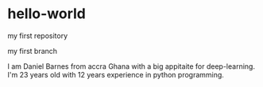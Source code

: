 # hello-world
my first repository

my first branch

I am Daniel Barnes from accra Ghana with a big appitaite for deep-learning.
I'm 23 years old with 12 years experience in python programming. 
